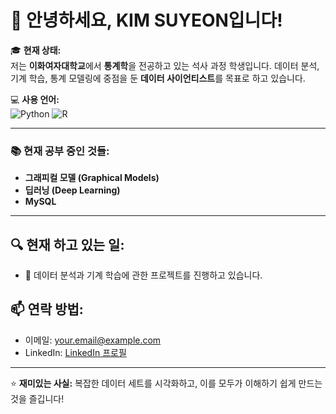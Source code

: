 # 👋 안녕하세요, KIM SUYEON입니다!

🎓 **현재 상태:**  
저는 **이화여자대학교**에서 **통계학**을 전공하고 있는 석사 과정 학생입니다. 데이터 분석, 기계 학습, 통계 모델링에 중점을 둔 **데이터 사이언티스트**를 목표로 하고 있습니다.

💻 **사용 언어:**  
![Python](https://img.shields.io/badge/Python-3776AB?style=for-the-badge&logo=python&logoColor=white)
![R](https://img.shields.io/badge/R-276DC3?style=for-the-badge&logo=r&logoColor=white)

---

### 📚 **현재 공부 중인 것들:**
- **그래피컬 모델 (Graphical Models)**
- **딥러닝 (Deep Learning)**
- **MySQL**

---

## 🔍 **현재 하고 있는 일:**
- 📝 데이터 분석과 기계 학습에 관한 프로젝트를 진행하고 있습니다.

## 📫 **연락 방법:**
- 이메일: [your.email@example.com](mailto:your.email@example.com)
- LinkedIn: [LinkedIn 프로필](https://www.linkedin.com/in/your-profile)

---

⭐️ **재미있는 사실:** 복잡한 데이터 세트를 시각화하고, 이를 모두가 이해하기 쉽게 만드는 것을 즐깁니다!
